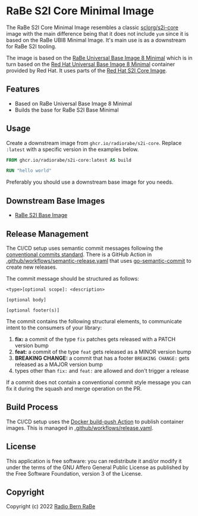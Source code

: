 # RaBe S2I Core Minimal Image

The RaBe S2I Core Minimal Image resembles a classic [sclorg/s2i-core](https://github.com/sclorg/s2i-base-container)
image with the main difference being that it does not include `yum` since it is based on the RaBe UBI8 Minimal Image.
It's main use is as a downstream for RaBe S2I tooling.

The image is based on the [RaBe Universal Base Image 8 Minimal](https://github.com/radiorabe/container-image-ubi8-minimal)
which is in turn based on the [Red Hat Universal Base Image 8 Minimal](https://catalog.redhat.com/software/containers/ubi8/ubi-minimal/5c359a62bed8bd75a2c3fba8)
container provided by Red Hat. It uses parts of the [Red Hat S2I Core Image](https://catalog.redhat.com/software/containers/ubi8/s2i-core/5c83967add19c77a15918c27).

## Features

- Based on RaBe Universal Base Image 8 Minimal
- Builds the base for RaBe S2I Base Minimal

## Usage

Create a downstream image from `ghcr.io/radiorabe/s2i-core`. Replace `:latest` with a specific version in the examples below.

```Dockerfile
FROM ghcr.io/radiorabe/s2i-core:latest AS build

RUN "hello world"
```

Preferably you should use a downstream base image for you needs.

## Downstream Base Images

* [RaBe S2I Base Image](https://github.com/radiorabe/container-image-rabe-s2i-base-minimal)

## Release Management

The CI/CD setup uses semantic commit messages following the [conventional commits standard](https://www.conventionalcommits.org/en/v1.0.0/).
There is a GitHub Action in [.github/workflows/semantic-release.yaml](./.github/workflows/semantic-release.yaml)
that uses [go-semantic-commit](https://go-semantic-release.xyz/) to create new
releases.

The commit message should be structured as follows:

```
<type>[optional scope]: <description>

[optional body]

[optional footer(s)]
```

The commit contains the following structural elements, to communicate intent to the consumers of your library:

1. **fix:** a commit of the type `fix` patches gets released with a PATCH version bump
1. **feat:** a commit of the type `feat` gets released as a MINOR version bump
1. **BREAKING CHANGE:** a commit that has a footer `BREAKING CHANGE:` gets released as a MAJOR version bump
1. types other than `fix:` and `feat:` are allowed and don't trigger a release

If a commit does not contain a conventional commit style message you can fix
it during the squash and merge operation on the PR.

## Build Process

The CI/CD setup uses the [Docker build-push Action](https://github.com/docker/build-push-action) to publish container images. This is managed in [.github/workflows/release.yaml](./.github/workflows/release.yaml).

## License

This application is free software: you can redistribute it and/or modify it under
the terms of the GNU Affero General Public License as published by the Free
Software Foundation, version 3 of the License.

## Copyright

Copyright (c) 2022 [Radio Bern RaBe](http://www.rabe.ch)
